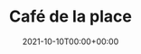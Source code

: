 ---
title: Café de la place
stack: React.js - HTML - CSS
slug: cafe-de-la-place-react
date: 2021-10-10T00:00+00:00
thumb: ../images/img/cafe.jpg
---